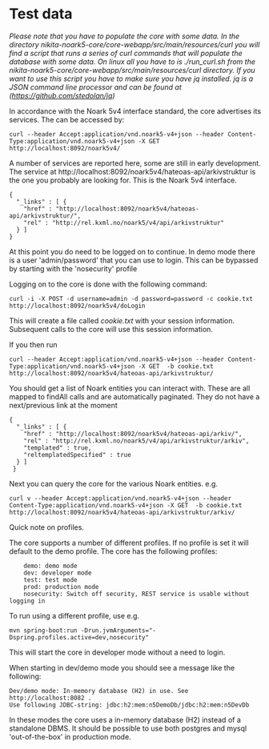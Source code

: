 # Test data

*Please note that you have to populate the core with some data. In the
directory nikita-noark5-core/core-webapp/src/main/resources/curl you will find
a script that runs a series of curl commands that will populate the database
with some data. On linux all you have to is ./run_curl.sh from the
nikita-noark5-core/core-webapp/src/main/resources/curl directory. If you want
to use this script you have to make sure you have jq installed. jq is a JSON
command line processor and can be found at (https://github.com/stedolan/jq)*
 
In accordance with the Noark 5v4 interface standard, the core advertises its
services. The can be accessed by:

    curl --header Accept:application/vnd.noark5-v4+json --header Content-Type:application/vnd.noark5-v4+json -X GET http://localhost:8092/noark5v4/

A number of services are reported here, some are still in early development.
The service at  http://localhost:8092/noark5v4/hateoas-api/arkivstruktur is the
one you probably are looking for. This is the Noark 5v4 interface.

    {
      "_links" : [ {
        "href" : "http://localhost:8092/noark5v4/hateoas-api/arkivstruktur/",
        "rel" : "http://rel.kxml.no/noark5/v4/api/arkivstruktur"
      } ]
    }

At this point you do need to be logged on to continue. In demo mode there is a
user 'admin/password' that you can use to login. This can be bypassed by
starting with the 'nosecurity' profile
     
Logging on to the core is done with the following command:

    curl -i -X POST -d username=admin -d password=password -c cookie.txt http://localhost:8092/noark5v4/doLogin

This will create a file called *cookie.txt* with your session information.
Subsequent calls to the core will use this session information.

If you then run
    
    curl --header Accept:application/vnd.noark5-v4+json --header Content-Type:application/vnd.noark5-v4+json -X GET  -b cookie.txt  http://localhost:8092/noark5v4/hateoas-api/arkivstruktur/

You should get a list of Noark entities you can interact with.  These are all
mapped to findAll calls and are automatically paginated. They do not have a
next/previous link at the moment

    {
      "_links" : [ {
        "href" : "http://localhost:8092/noark5v4/hateoas-api/arkiv/",
        "rel" : "http://rel.kxml.no/noark5/v4/api/arkivstruktur/arkiv",
        "templated" : true,
        "reltemplatedSpecified" : true
      } ]
     }

Next you can query the core for the various Noark entities. e.g.

    curl v --header Accept:application/vnd.noark5-v4+json --header Content-Type:application/vnd.noark5-v4+json -X GET  -b cookie.txt http://localhost:8092/noark5v4/hateoas-api/arkivstruktur/arkiv/


Quick note on profiles.

The core supports a number of different profiles. If no profile is set it will
default to the demo profile. The core has the following profiles:

        demo: demo mode
        dev: developer mode
        test: test mode
        prod: production mode
        nosecurity: Switch off security, REST service is usable without logging in

To run using a different profile, use e.g.

    mvn spring-boot:run -Drun.jvmArguments="-Dspring.profiles.active=dev,nosecurity"

This will start the core in developer mode without a need to login.

When starting in dev/demo mode you should see a message like the following:

    Dev/demo mode: In-memory database (H2) in use. See http://localhost:8082 .
    Use following JDBC-string: jdbc:h2:mem:n5DemoDb/jdbc:h2:mem:n5DevDb

In these modes the core uses a in-memory database (H2) instead of a standalone
DBMS. It should be possible to use both postgres and mysql 'out-of-the-box' in
production mode.
